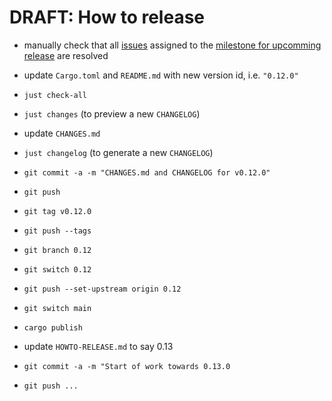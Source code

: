 # DRAFT: How to release

- manually check that all [issues](https://github.com/busstoptaktik/geodesy/issues/)
  assigned to the
  [milestone for upcomming release](https://github.com/busstoptaktik/geodesy/issues?q=is%3Aopen+is%3Aissue+milestone%3A0.12.0)
  are resolved
- update `Cargo.toml` and `README.md` with new version id, i.e. `"0.12.0"`

- `just check-all`
- `just changes` (to preview a new `CHANGELOG`)
- update `CHANGES.md`
- `just changelog` (to generate a new `CHANGELOG`)
- `git commit -a -m "CHANGES.md and CHANGELOG for v0.12.0"`
- `git push`
- `git tag v0.12.0`
- `git push --tags`
- `git branch 0.12`
- `git switch 0.12`
- `git push --set-upstream origin 0.12`
- `git switch main`
- `cargo publish`
- update `HOWTO-RELEASE.md` to say 0.13
- `git commit -a -m "Start of work towards 0.13.0`
- `git push ...`
